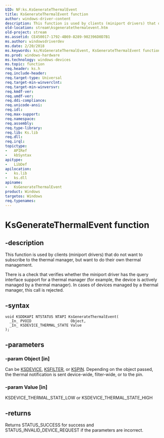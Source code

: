 ```yaml
---
UID: NF:ks.KsGenerateThermalEvent
title: KsGenerateThermalEvent function
author: windows-driver-content
description: This function is used by clients (miniport drivers) that do not want to subscribe to the thermal manager, but want to do their own thermal management.
old-location: stream\ksgeneratethermalevent.htm
old-project: stream
ms.assetid: CE450017-1792-4B69-8289-902396D0D7B1
ms.author: windowsdriverdev
ms.date: 2/20/2018
ms.keywords: ks/KsGenerateThermalEvent, KsGenerateThermalEvent function [Streaming Media Devices], KsGenerateThermalEvent, stream.ksgeneratethermalevent
ms.prod: windows-hardware
ms.technology: windows-devices
ms.topic: function
req.header: ks.h
req.include-header: 
req.target-type: Universal
req.target-min-winverclnt: 
req.target-min-winversvr: 
req.kmdf-ver: 
req.umdf-ver: 
req.ddi-compliance: 
req.unicode-ansi: 
req.idl: 
req.max-support: 
req.namespace: 
req.assembly: 
req.type-library: 
req.lib: Ks.lib
req.dll: 
req.irql: 
topictype:
-	APIRef
-	kbSyntax
apitype:
-	LibDef
apilocation:
-	ks.lib
-	ks.dll
apiname:
-	KsGenerateThermalEvent
product: Windows
targetos: Windows
req.typenames: 
---
```


# KsGenerateThermalEvent function


## -description


This function is used by clients (miniport drivers) that do not want to subscribe to the thermal manager, but want to do their own thermal management. 

There is a check that verifies whether the miniport driver has the query interface support for a thermal manager (for example, the device is actively managed by a thermal manager). In cases of devices managed by a thermal manager, this call is rejected.


## -syntax


````
void KSDDKAPI NTSTATUS NTAPI KsGenerateThermalEvent(
  _In_ PVOID                  Object,
  _In_ KSDEVICE_THERMAL_STATE Value
);
````


## -parameters




### -param Object [in]

Can be  <a href="..\ks\ns-ks-_ksdevice.md">KSDEVICE</a>, <a href="..\ks\ns-ks-_ksfilter.md">KSFILTER</a>, or <a href="..\ks\ns-ks-_kspin.md">KSPIN</a>. Depending on the object passed, the thermal notification is sent device-wide, filter-wide, or to the pin.


### -param Value [in]

KSDEVICE_THERMAL_STATE_LOW or KSDEVICE_THERMAL_STATE_HIGH


## -returns



 Returns STATUS_SUCCESS for success and STATUS_INVALID_DEVICE_REQUEST if the parameters are incorrect.



